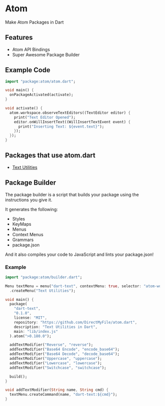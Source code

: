 # Atom

Make Atom Packages in Dart

## Features

- Atom API Bindings
- Super Awesome Package Builder

## Example Code

```dart
import "package:atom/atom.dart";

void main() {
  onPackageActivated(activate);
}

void activate() {
  atom.workspace.observeTextEditors((TextEditor editor) {
    print("Text Editor Opened");
    editor.onWillInsertText((WillInsertTextEvent event) {
      print("Inserting Text: ${event.text}");
    });
  });
}
```

## Packages that use atom.dart

- [Text Utilities](https://github.com/DirectMyFile/atom-text-utils)

## Package Builder

The package builder is a script that builds your package using the instructions you give it.

It generates the following:

- Styles
- KeyMaps
- Menus
- Context Menus
- Grammars
- package.json

And it also compiles your code to JavaScript and lints your package.json!

### Example

```dart
import "package:atom/builder.dart";

Menu textMenu = menu("dart-text", contextMenu: true, selector: "atom-workspace")
  .createMenu("Text Utilities");

void main() {
  package(
    "dart-text",
    "0.1.0",
    license: "MIT",
    repository: "https://github.com/DirectMyFile/atom.dart",
    description: "Text Utilities in Dart",
    main: "lib/index.js"
  ).atom(">0.180.0");

  addTextModifier("Reverse", "reverse");
  addTextModifier("Base64 Encode", "encode_base64");
  addTextModifier("Base64 Decode", "decode_base64");
  addTextModifier("Uppercase", "uppercase");
  addTextModifier("Lowercase", "lowercase");
  addTextModifier("Switchcase", "switchcase");

  build();
}

void addTextModifier(String name, String cmd) {
  textMenu.createCommand(name, "dart-text:${cmd}");
}
```
